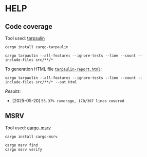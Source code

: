 # HELP

## Code coverage

Tool used: [tarpaulin](https://github.com/xd009642/tarpaulin)

```shell
cargo install cargo-tarpaulin
```

```shell
cargo tarpaulin --all-features --ignore-tests --line --count --include-files src/**/*
```

To generation HTML file [`tarpaulin-report.html`](tarpaulin-report.html):

```shell
cargo tarpaulin --all-features --ignore-tests --line --count --include-files src/**/* --out Html
```

_Results:_

- [2025-05-20] `55.37% coverage, 170/307 lines covered`

## MSRV

Tool used: [cargo-msrv](https://github.com/foresterre/cargo-msrv)

```shell
cargo install cargo-msrv
```

```shell
cargo msrv find
cargo msrv verify
```
